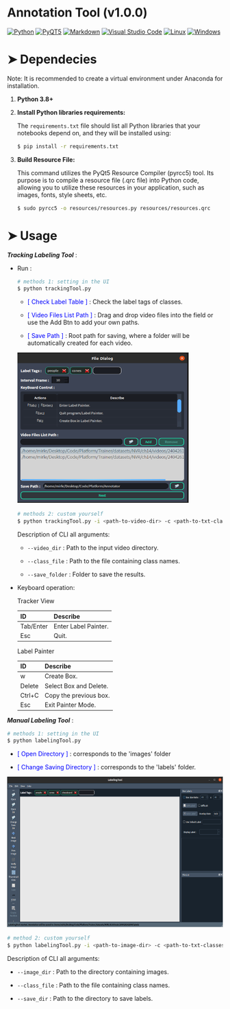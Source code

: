 # Annotation Tool (v1.0.0)
<p>
    <a href="#"><img alt="Python" src="https://img.shields.io/badge/Python-14354C.svg?logo=python&logoColor=white"></a>
    <a href="#"><img alt="PyQT5" src="https://img.shields.io/badge/PyQT5-49D.svg?logo=Qt&logoColor=white"></a>
    <a href="#"><img alt="Markdown" src="https://img.shields.io/badge/Markdown-000000.svg?logo=markdown&logoColor=white"></a>
    <a href="#"><img alt="Visual Studio Code" src="https://img.shields.io/badge/Visual%20Studio%20Code-ad78f7.svg?logo=visual-studio-code&logoColor=white"></a>
    <a href="#"><img alt="Linux" src="https://img.shields.io/badge/Linux-0078D6?logo=linux&logoColor=white"></a>
    <a href="#"><img alt="Windows" src="https://img.shields.io/badge/Windows-0078D6?logo=windows&logoColor=white"></a>
</p>


<h1 id="Dependecies">➤ Dependecies</h1>

Note: It is recommended to create a virtual environment under Anaconda for installation.


1) **Python 3.8+** 

2) **Install Python libraries requirements:**

    The `requirements.txt` file should list all Python libraries that your notebooks
    depend on, and they will be installed using:
    ```bash
    $ pip install -r requirements.txt
    ```

3) **Build Resource File:**

    This command utilizes the PyQt5 Resource Compiler (pyrcc5) tool. Its purpose is to compile a resource file (.qrc file) into Python code, allowing you to utilize these resources in your application, such as images, fonts, style sheets, etc.
    ```bash
    $ sudo pyrcc5 -o resources/resources.py resources/resources.qrc
    ```

<h1 id="Usage">➤ Usage</h1>

***Tracking Labeling Tool*** :

- Run :

    ```bash
    # methods 1: setting in the UI
    $ python trackingTool.py
    ```
    
    * <font color="Blue">[ Check Label Table ] </font>: Check the label tags of classes.
    
    * <font color="Blue">[ Video Files List Path ] </font>: Drag and drop video files into the field or use the Add Btn to add your own paths.
    
    * <font color="Blue">[ Save Path ] </font>: Root path for saving, where a folder will be automatically created for each video.
    <p>
        <img src="./demo/trackingSelectUI.png" height=350px width=400px>
    </p>

    ```bash
    # methods 2: custom yourself
    $ python trackingTool.py -i <path-to-video-dir> -c <path-to-txt-classes> -o <path-to-ouput-folder>
    ```

    Description of CLI all arguments:
    - `--video_dir` : Path to the input video directory.

    - `--class_file` : Path to the file containing class names.

    - `--save_folder` : Folder to save the results.

- Keyboard operation:

    Tracker View

    | ID         | Describe            |
    |------------|---------------------|
    | Tab/Enter  |Enter Label Painter. |
    | Esc        |Quit.                | 


    Label Painter

    | ID       | Describe             |
    |----------|----------------------|
    | w        |Create Box.           |
    | Delete   |Select Box and Delete.|
    | Ctrl+C   |Copy the previous box.|
    | Esc      |Exit Painter Mode.    |

***Manual Labeling Tool*** :

```bash
# methods 1: setting in the UI
$ python labelingTool.py
```

* <font color="Blue">[ Open Directory ] </font>: corresponds to the 'images' folder

* <font color="Blue">[ Change Saving Directory ] </font>: corresponds to the 'labels' folder.
<p>
    <img src="./demo/labelingUI.png" height=350px width=700px>
</p>

```bash
# method 2: custom yourself
$ python labelingTool.py -i <path-to-image-dir> -c <path-to-txt-classes> -o <path-to-label-folder>
```

Description of CLI all arguments:

- `--image_dir` : Path to the directory containing images.

- `--class_file` : Path to the file containing class names.

- `--save_dir` : Path to the directory to save labels.

